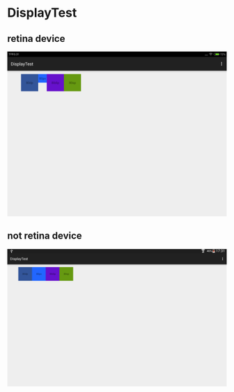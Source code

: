 # DisplayTest

## retina device

![retina device](https://github.com/shengoo/DisplayTest/blob/master/device-2015-02-10-173202.png)

## not retina device

![not retina device](https://github.com/shengoo/DisplayTest/blob/master/device-2015-02-10-173058.png)
